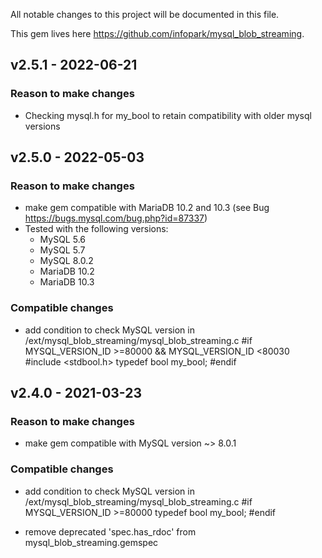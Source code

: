 All notable changes to this project will be documented in this file.

This gem lives here https://github.com/infopark/mysql_blob_streaming.
## v2.5.1 - 2022-06-21

### Reason to make changes

- Checking mysql.h for my_bool to retain compatibility with older mysql versions

## v2.5.0 - 2022-05-03

### Reason to make changes

- make gem compatible with MariaDB 10.2 and 10.3 (see Bug https://bugs.mysql.com/bug.php?id=87337)
- Tested with the following versions:
  - MySQL 5.6
  - MySQL 5.7
  - MySQL 8.0.2
  - MariaDB 10.2
  - MariaDB 10.3

### Compatible changes

- add condition to check MySQL version in /ext/mysql_blob_streaming/mysql_blob_streaming.c
  #if MYSQL_VERSION_ID >=80000 && MYSQL_VERSION_ID <80030
    #include <stdbool.h>
    typedef bool my_bool;
  #endif


## v2.4.0 - 2021-03-23

### Reason to make changes

- make gem compatible with MySQL version ~> 8.0.1

### Compatible changes

- add condition to check MySQL version in /ext/mysql_blob_streaming/mysql_blob_streaming.c
  #if MYSQL_VERSION_ID >=80000
    typedef bool my_bool;
  #endif

- remove deprecated 'spec.has_rdoc' from mysql_blob_streaming.gemspec
